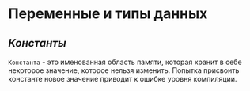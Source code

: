 #  Переменные и типы данных

## *Константы*

`Константа` - это именованная область памяти, которая хранит в себе некоторое значение, которое нельзя изменить. Попытка присвоить константе новое значение приводит к ошибке уровня компиляции.